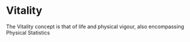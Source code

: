 # Vitality
The Vitality concept is that of life and physical vigour, also encompassing Physical Statistics